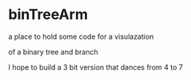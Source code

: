# binTreeArm

a place to hold some code for a visulazation

of a binary tree and branch

I hope to build a 3 bit version that dances from 4 to 7

